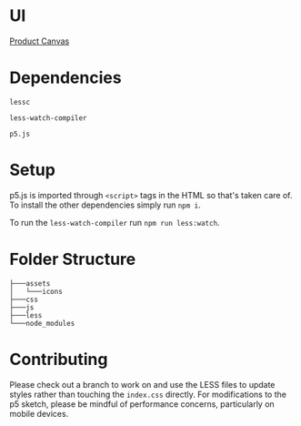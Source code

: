 # UI

[Product Canvas](https://docs.google.com/document/d/19Azytbftor68XZLK5dcufcPH7mBliFLlNGaShqvltK0/edit?usp=sharing)

# Dependencies
`lessc`

`less-watch-compiler`

`p5.js`

# Setup

p5.js is imported through `<script>` tags in the HTML so that's taken care of. To install the other dependencies simply run `npm i`.

To run the `less-watch-compiler` run `npm run less:watch`.

# Folder Structure

```
├───assets
│   └───icons
├───css
├───js
├───less
└───node_modules
```

# Contributing

Please check out a branch to work on and use the LESS files to update styles rather than touching the `index.css` directly. For modifications to the p5 sketch, please be mindful of performance concerns, particularly on mobile devices.